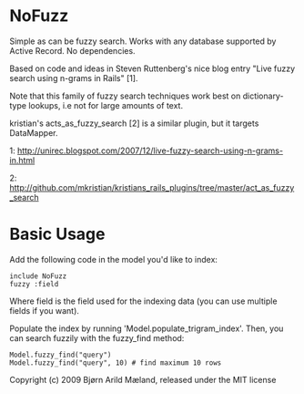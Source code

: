 # NoFuzz

Simple as can be fuzzy search. Works with any database supported by Active
Record. No dependencies.

Based on code and ideas in Steven Ruttenberg's nice blog entry "Live fuzzy
search using n-grams in Rails" [1].

Note that this family of fuzzy search techniques work best on dictionary-type
lookups, i.e not for large amounts of text.

kristian's acts_as_fuzzy_search [2] is a similar plugin, but it targets DataMapper.

1: http://unirec.blogspot.com/2007/12/live-fuzzy-search-using-n-grams-in.html

2: http://github.com/mkristian/kristians_rails_plugins/tree/master/act_as_fuzzy_search

# Basic Usage

Add the following code in the model you'd like to index:

    include NoFuzz
    fuzzy :field

Where field is the field used for the indexing data (you can use multiple fields
if you want).

Populate the index by running 'Model.populate_trigram_index'. Then, you can
search fuzzily with the fuzzy_find method:

    Model.fuzzy_find("query")
    Model.fuzzy_find("query", 10) # find maximum 10 rows

Copyright (c) 2009 Bjørn Arild Mæland, released under the MIT license
